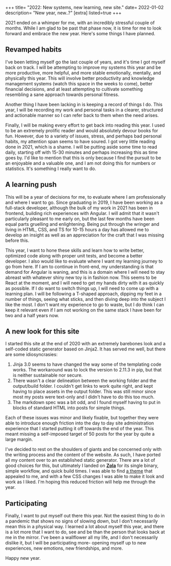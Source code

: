 +++
title= "2022: New systems, new learning, new site."
date= 2022-01-02
description= "New year, new..?"
[extra]
listed=true
+++

2021 ended on a whimper for me, with an incredibly stressful couple of months. While I am glad to be past that phase now, it is time for me to look forward and embrace the new year. Here's some things I have planned.

## Revamped habits

I've been letting myself go the last couple of years, and it's time I got myself back on track. I will be attempting to improve my systems this year and be more productive, more helpful, and more stable emotionally, mentally, and physically this year. This will involve better productivity and knowledge management systems (watch this space in the weeks to come), better financial decisions, and at least attempting to cultivate something resembling a sane approach towards personal fitness.

Another thing I have been lacking in is keeping a record of things I do. This year, I will be recording my work and personal tasks in a clearer, structured and actionable manner so I can refer back to them when the need arises.

Finally, I will be making every effort to get back into reading this year. I used to be an extremely prolific reader and would absolutely devour books for fun. However, due to a variety of issues, stress, and perhaps bad personal habits, my attention span seems to have soured. I got very little reading done in 2021, which is a shame. I will be putting aside some time to read daily, starting off with 15-30 minutes and perhaps increasing this as time goes by. I'd like to mention that this is only because I find the pursuit to be an enjoyable and a valuable one, and I am not doing this for numbers or statistics. It's something I really want to do.

## A learning push

This will be a year of decisions for me, to evaluate where I am professionally and where I want to go. Since graduating in 2019, I have been working as a full-stack developer, although the bulk of my work in 2021 has been in frontend, building rich experiences with Angular. I will admit that it wasn't particularly pleasant to me early on, but the last few months have been equal parts gruelling and enlightening. Being put through the wringer and living in HTML, CSS, and TS for 10-15 hours a day has allowed me to develop an insight as well as an appreciation for the craft that I was missing before this. 

This year, I want to hone these skills and learn how to write better, optimized code along with proper unit tests, and become a better developer. I also would like to evaluate where I want my learning journey to go from here. If I am to continue in front-end, my understanding is that demand for Angular is waning, and this is a domain where I will need to stay abreast with whatever shiny new toy is in fashion now. This seems to be React at the moment, and I will need to get my hands dirty with it as quickly as possible. If I do want to switch things up, I will need to come up with a learning plan. I will be following a T-shaped approach, dipping my feet in a number of things, seeing what sticks, and then diving deep into the subject I like the most. I don't want my experience to go to waste, but I do think I can keep it relevant even if I am not working on the same stack I have been for two and a half years now.

## A new look for this site

I started this site at the end of 2020 with an extremely barebones look and a self-coded static generator based on Jinja2. It has served me well, but there are some idiosyncrasies:

1. Jinja 3.0 seems to have changed the way some of the templating code works. The workaround was to lock the version to 2.11.3 in pip, but that is neither sustainable nor secure.
1. There wasn't a clear delineation between the working folder and the output/build folder. I couldn't get links to work quite right, and kept having to place assets in the output folder. This was still minor since most my posts were text-only and I didn't have to do this too much.
1. The markdown spec was a bit odd, and I found myself having to put in blocks of standard HTML into posts for simple things.

Each of these issues was minor and likely fixable, but together they were able to introduce enough friction into the day to day site administration experience that I started putting it off towards the end of the year. This meant missing a self-imposed target of 50 posts for the year by quite a large margin. 

I've decided to rest on the shoulders of giants and be concerned only with the writing process and the content of the website. As such, I have ported all my content over to an established static generator. There are a lot of good choices for this, but ultimately I landed on **[Zola](https://getzola.org)** for its single binary, simple workflow, and quick build times. I was able to find [a theme](https://github.com/getzola/hyde) that appealed to me, and with a few CSS changes I was able to make it look and work as I liked. I'm hoping this reduced friction will help me through the year.

## Participating

Finally, I want to put myself out there this year. Not the easiest thing to do in a pandemic that shows no signs of slowing down, but I don't necessarily mean this in a physical way. I learned a lot about myself this year, and there is a lot more that I want to do, see and be than the person that looks back at me in the mirror. I've been a wallflower all my life, and I don't necessarily dislike it, but I will be participating more- opening myself up to new experiences, new emotions, new friendships, and more.

Happy new year.